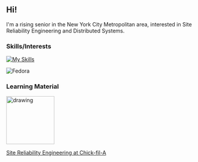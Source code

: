 ## Hi!

I'm a rising senior in the New York City Metropolitan area, interested in Site Reliability Engineering and Distributed Systems.

### Skills/Interests

[![My Skills](https://skillicons.dev/icons?i=ansible,py,go,linux)](https://skillicons.dev)

![Fedora](https://img.shields.io/badge/Fedora-294172?style=for-the-badge&logo=fedora&logoColor=white)

### Learning Material
<a href="https://sre.google/sre-book/table-of-contents/"><img src="https://m.media-amazon.com/images/I/91CMi+LGZiL._AC_UF1000,1000_QL80_.jpg" alt="drawing" width="128"/></a>

<a href="https://youtu.be/8edDcy3oeUo">Site Reliability Engineering at Chick-fil-A</a>
